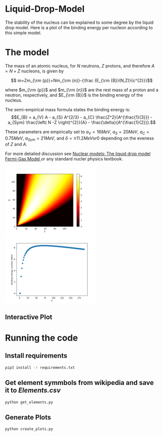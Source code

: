 # Liquid-Drop-Model
The stability of the nucleus can be explained to some degree by the liquid drop model. Here is a plot of the binding energy per nucleon according to this simple model.

# The model

The mass of an atomic nucleus, for $N$ neutrons, $Z$ protons, and therefore $A=N+Z$ nucleons, is given by

$$ m=Zm_{\rm {p}}+Nm_{\rm {n}}-{\frac {E_{\rm {B}}(N,Z)}{c^{2}}}$$

where $m_{\rm {p}}$ and $m_{\rm {n}}$ are the rest mass of a proton and a neutron, respectively, and $E_{\rm {B}}$ is the binding energy of the nucleus.

The semi-empirical mass formula states the binding energy is:
$$E_{B} = a_{V} A - a_{S} A^{2/3} - a_{C} \frac{Z^2}{A^{\frac{1}{3}}} - a_{Sym} \frac{\left( N -Z \right)^{2}}{A} - \frac{\delta}{A^{\frac{1}{2}}}.$$

These parameters are empirically set to $a_{V} = 16 MeV$, $a_{S} = 20 MeV$, $a_{C} = 0.75 MeV$, $a_{Sym} = 21 MeV$, and $\delta = \pm 11.2 MeV \text{or} 0$ depending on the eveness of $Z$ and $A$. 

For more detailed discussion see [Nuclear models:
The liquid drop model
Fermi-Gas Model ](http://atlas.physics.arizona.edu/~shupe/Indep_Studies_2015/Notes_Goethe_Univ/A2_Nuclear_Models_LiqDrop_FermiGas.pdf) or any standard nucler physics textbook.

<p float="left">
  <img src="/Binding Energy 2D projection.png" width="300" />
  <img src="Binding Energy vs Mass Number.png" width="300" /> 
</p>

## Interactive Plot

# Running the code

## Install requirements
```bash
pip3 install -r requirements.txt
```
## Get element symmbols from wikipedia and save it to *Elements.csv*
```bash
python get_elements.py
```

## Generate Plots
```bash
python create_plots.py
```

